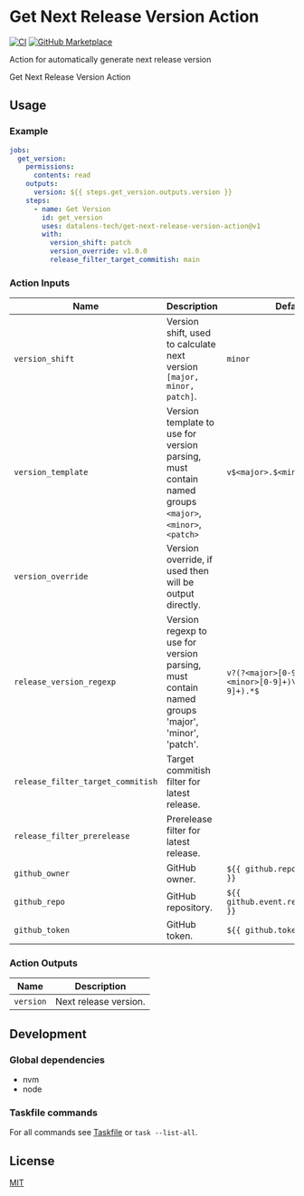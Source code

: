 # Get Next Release Version Action

[![CI](https://github.com/datalens-tech/get-next-release-version-action/workflows/Check%20PR/badge.svg)](https://github.com/datalens-tech/get-next-release-version-action/actions?query=workflow%3A%22%22Check+PR%22%22)
[![GitHub Marketplace](https://img.shields.io/badge/Marketplace-Get%20Next%20Release%20Version-blue.svg)](https://github.com/marketplace/actions/get-next-release-version)

Action for automatically generate next release version

Get Next Release Version Action

## Usage

### Example

```yaml
jobs:
  get_version:
    permissions:
      contents: read
    outputs:
      version: ${{ steps.get_version.outputs.version }}
    steps:
      - name: Get Version
        id: get_version
        uses: datalens-tech/get-next-release-version-action@v1
        with:
          version_shift: patch
          version_override: v1.0.0
          release_filter_target_commitish: main
```

### Action Inputs

| Name                              | Description                                                                                            | Default                                                     |
| --------------------------------- | ------------------------------------------------------------------------------------------------------ | ----------------------------------------------------------- |
| `version_shift`                   | Version shift, used to calculate next version `[major, minor, patch]`.                                 | `minor`                                                     |
| `version_template`                | Version template to use for version parsing, must contain named groups `<major>`, `<minor>`, `<patch>` | `v$<major>.$<minor>.$<patch>`                               |
| `version_override`                | Version override, if used then will be output directly.                                                |                                                             |
| `release_version_regexp`          | Version regexp to use for version parsing, must contain named groups 'major', 'minor', 'patch'.        | `v?(?<major>[0-9]+)\.(?<minor>[0-9]+)\.(?<patch>[0-9]+).*$` |
| `release_filter_target_commitish` | Target commitish filter for latest release.                                                            |                                                             |
| `release_filter_prerelease`       | Prerelease filter for latest release.                                                                  |                                                             |
| `github_owner`                    | GitHub owner.                                                                                          | `${{ github.repository_owner }}`                            |
| `github_repo`                     | GitHub repository.                                                                                     | `${{ github.event.repository.name }}`                       |
| `github_token`                    | GitHub token.                                                                                          | `${{ github.token }}`                                       |

### Action Outputs

| Name      | Description           |
| --------- | --------------------- |
| `version` | Next release version. |

## Development

### Global dependencies

- nvm
- node

### Taskfile commands

For all commands see [Taskfile](Taskfile.yaml) or `task --list-all`.

## License

[MIT](LICENSE)
